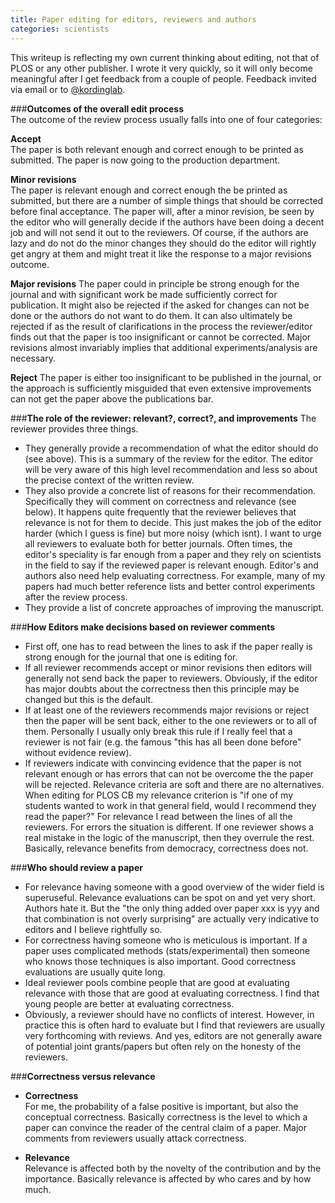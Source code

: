 ```yaml
---
title: Paper editing for editors, reviewers and authors
categories: scientists
---
```


This writeup is reflecting my own current thinking about editing, not that of PLOS or any other publisher. I wrote it very quickly, so it will only become meaningful after I get feedback from a couple of people. Feedback invited via email or to [@kordinglab](https://twitter.com/kordinglab).

###**Outcomes of the overall edit process**<br>
The outcome of the review process usually falls into one of four categories:

**Accept**<br>
The paper is both relevant enough and correct enough to be printed as submitted. The paper is now going to the production department.

**Minor revisions**<br>
The paper is relevant enough and correct enough the be printed as submitted, but there are a number of simple things that should be corrected before final acceptance. The paper will, after a minor revision, be seen by the editor who will generally decide if the authors have been doing a decent job and will not send it out to the reviewers. Of course, if the authors are lazy and do not do the minor changes they should do the editor will rightly get angry at them and might treat it like the response to a major revisions outcome.

**Major revisions**
The paper could in principle be strong enough for the journal and with significant work be made sufficiently correct for publication. It might also be rejected if the asked for changes can not be done or the authors do not want to do them. It can also ultimately be rejected if as the result of clarifications in the process the reviewer/editor finds out that the paper is too insignificant or cannot be corrected. Major revisions almost invariably implies that additional experiments/analysis are necessary.

**Reject**
The paper is either too insignificant to be published in the journal, or the approach is sufficiently misguided that even extensive improvements can not get the paper above the publications bar.

###**The role of the reviewer: relevant?, correct?, and improvements**
The reviewer provides three things.

- They generally provide a recommendation of what the editor should do (see above). This is a summary of the review for the editor. The editor will be very aware of this high level recommendation and less so about the precise context of the written review.
- They also provide a concrete list of reasons for their recommendation. Specifically they will comment on correctness and relevance (see below). It happens quite frequently that the reviewer believes that relevance is not for them to decide. This just makes the job of the editor harder (which I guess is fine) but more noisy (which isnt). I want to urge all reviewers to evaluate both for better journals. Often times, the editor's speciality is far enough from a paper and they rely on scientists in the field to say if the reviewed paper is relevant enough. Editor's and authors also need help evaluating correctness. For example, many of my papers had much better reference lists and better control experiments after the review process.
- They provide a list of concrete approaches of improving the manuscript.

###**How Editors make decisions based on reviewer comments**
- First off, one has to read between the lines to ask if the paper really is strong enough for the journal that one is editing for.
- If all reviewer recommends accept or minor revisions then editors will generally not send back the paper to reviewers. Obviously, if the editor has major doubts about the correctness then this principle may be changed but this is the default.
- If at least one of the reviewers recommends major revisions or reject then the paper will be sent back, either to the one reviewers or to all of them. Personally I usually only break this rule if I really feel that a reviewer is not fair (e.g. the famous "this has all been done before" without evidence review).
- If reviewers indicate with convincing evidence that the paper is not relevant enough or has errors that can not be overcome the the paper will be rejected. Relevance criteria are soft and there are no alternatives. When editing for PLOS CB my relevance criterion is "if one of my students wanted to work in that general field, would I recommend they read the paper?" For relevance I read between the lines of all the reviewers. For errors the situation is different. If one reviewer shows a real mistake in the logic of the manuscript, then they overrule the rest. Basically, relevance benefits from democracy, correctness does not.

###**Who should review a paper**
- For relevance having someone with a good overview of the wider field is superuseful. Relevance evaluations can be spot on and yet very short. Authors hate it. But the "the only thing added over paper xxx is yyy and that combination is not overly surprising" are actually very indicative to editors and I believe rightfully so.
- For correctness having someone who is meticulous is important. If a paper uses complicated methods (stats/experimental) then someone who knows those techniques is also important. Good correctness evaluations are usually quite long.
- Ideal reviewer pools combine people that are good at evaluating relevance with those that are good at evaluating correctness. I find that young people are better at evaluating correctness.
- Obviously, a reviewer should have no conflicts of interest. However, in practice this is often hard to evaluate but I find that reviewers are usually very forthcoming with reviews. And yes, editors are not generally aware of potential joint grants/papers but often rely on the honesty of the reviewers.

###**Correctness versus relevance**

- **Correctness**<br>
For me, the probability of a false positive is important, but also the conceptual correctness. Basically correctness is the level to which a paper can convince the reader of the central claim of a paper. Major comments from reviewers usually attack correctness.

- **Relevance**<br>
Relevance is affected both by the novelty of the contribution and by the importance. Basically relevance is affected by who cares and by how much.
